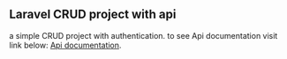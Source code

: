 
## Laravel CRUD project with api

a simple CRUD project with authentication.
to see Api documentation visit link below:
  [Api documentation](https://documenter.getpostman.com/view/8775056/SVmztwPU?version=latest#796887ab-d5a7-430c-a9ef-388c9e8052ba).
